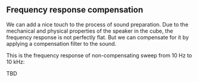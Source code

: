 ## Frequency response compensation

We can add a nice touch to the process of sound preparation.
Due to the mechanical and physical properties of the speaker in the cube, the frequency response is not perfectly flat.
But we can compensate for it by applying a compensation filter to the sound.

This is the frequency response of non-compensating sweep from 10 Hz to 10 kHz:

TBD